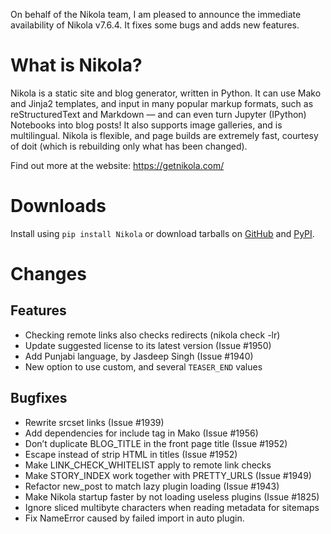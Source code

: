 <!-- 
.. title: Nikola v7.6.4 is out!
.. slug: nikola-v764-is-out
.. date: 2015-08-22 09:18:54 UTC
.. tags: nikola, planet, python, programming, release
.. category: 
.. link: 
.. description: 
.. type: text
-->

On behalf of the Nikola team, I am pleased to announce the immediate availability of Nikola v7.6.4. It fixes some bugs and adds new features.

What is Nikola?
===============

Nikola is a static site and blog generator, written in Python.
It can use Mako and Jinja2 templates, and input in many popular markup formats, such as reStructuredText and Markdown — and can even turn Jupyter (IPython) Notebooks into blog posts! It also supports image galleries, and is multilingual. Nikola is flexible, and page builds are extremely fast, courtesy of doit (which is rebuilding only what has been changed).

Find out more at the website: https://getnikola.com/

Downloads
=========

Install using `pip install Nikola` or download tarballs on [GitHub][] and [PyPI][].

[GitHub]: https://github.com/getnikola/nikola/releases/tag/v7.6.4
[PyPI]: https://pypi.python.org/pypi/Nikola/7.6.4

Changes
=======

Features
--------

* Checking remote links also checks redirects (nikola check -lr)
* Update suggested license to its latest version (Issue #1950)
* Add Punjabi language, by Jasdeep Singh (Issue #1940)
* New option to use custom, and several ``TEASER_END`` values

Bugfixes
--------

* Rewrite srcset links (Issue #1939)
* Add dependencies for include tag in Mako (Issue #1956)
* Don’t duplicate BLOG_TITLE in the front page title (Issue #1952)
* Escape instead of strip HTML in titles (Issue #1952)
* Make LINK_CHECK_WHITELIST apply to remote link checks
* Make STORY_INDEX work together with PRETTY_URLS (Issue #1949)
* Refactor new_post to match lazy plugin loading (Issue #1943)
* Make Nikola startup faster by not loading useless plugins (Issue #1825)
* Ignore sliced multibyte characters when reading metadata for sitemaps
* Fix NameError caused by failed import in auto plugin.

